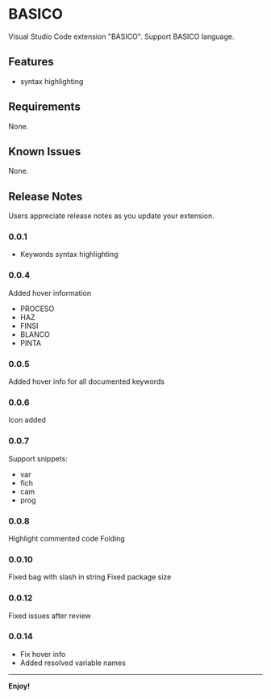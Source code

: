 # BASICO

Visual Studio Code extension "BASICO". Support BASICO language.

## Features

- syntax highlighting

## Requirements

None.

## Known Issues

None.

## Release Notes

Users appreciate release notes as you update your extension.

### 0.0.1

- Keywords syntax highlighting

### 0.0.4

Added hover information

- PROCESO
- HAZ
- FINSI
- BLANCO
- PINTA

### 0.0.5

Added hover info for all documented keywords

### 0.0.6

Icon added

### 0.0.7

Support snippets:

- var
- fich
- cam
- prog

### 0.0.8

Highlight commented code
Folding

### 0.0.10

Fixed bag with slash in string
Fixed package size

### 0.0.12

Fixed issues after review

### 0.0.14

- Fix hover info
- Added resolved variable names

-----------------------------------------------------------------------------------------------------------

**Enjoy!**
